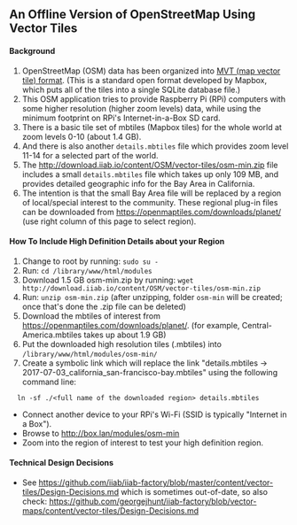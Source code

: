 ## An Offline Version of OpenStreetMap Using Vector Tiles
#### Background
1. OpenStreetMap (OSM) data has been organized into <a href=https://www.mapbox.com/vector-tiles/specification/>MVT (map vector tile) format</a>.  (This is a standard open format developed by Mapbox, which puts all of the tiles into a single SQLite database file.)
1. This OSM application tries to provide Raspberry Pi (RPi) computers with some higher resolution (higher zoom levels) data, while using the minimum footprint on RPi's Internet-in-a-Box SD card.
1. There is a basic tile set of mbtiles (Mapbox tiles) for the whole world at zoom levels 0-10 (about 1.4 GB).
1. And there is also another `details.mbtiles` file which provides zoom level 11-14 for a selected part of the world.
1. The http://download.iiab.io/content/OSM/vector-tiles/osm-min.zip file includes a small `details.mbtiles` file which takes up only 109 MB, and provides detailed geographic info for the Bay Area in California.
1. The intention is that the small Bay Area file will be replaced by a region of local/special interest to the community.  These regional plug-in files can be downloaded from https://openmaptiles.com/downloads/planet/ (use right column of this page to select region).
#### How To Include High Definition Details about your Region
1. Change to root by running: `sudo su -`
1. Run: `cd /library/www/html/modules`
1. Download 1.5 GB osm-min.zip by running: `wget http://download.iiab.io/content/OSM/vector-tiles/osm-min.zip`
1. Run: `unzip osm-min.zip` (after unzipping, folder `osm-min` will be created; once that's done the .zip file can be deleted)
1. Download the mbtiles of interest from https://openmaptiles.com/downloads/planet/.  (for example, Central-America.mbtiles takes up about 1.9 GB)
1. Put the downloaded high resolution tiles (<region>.mbtiles) into `/library/www/html/modules/osm-min/`
1. Create a symbolic link which will replace the link "details.mbtiles -> 2017-07-03_california_san-francisco-bay.mbtiles" using the following command line:
```
  ln -sf ./<full name of the downloaded region> details.mbtiles
```
 * Connect another device to your RPi's Wi-Fi (SSID is typically "Internet in a Box").
 * Browse to http://box.lan/modules/osm-min
 * Zoom into the region of interest to test your high definition region.
 #### Technical Design Decisions
 * See https://github.com/iiab/iiab-factory/blob/master/content/vector-tiles/Design-Decisions.md which is sometimes out-of-date, so also check: https://github.com/georgejhunt/iiab-factory/blob/vector-maps/content/vector-tiles/Design-Decisions.md
